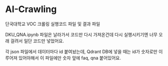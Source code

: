 # AI-Crawling
단국대학교 VOC 크롤링 실행코드 파일 및 결과 파일

DKU_QNA.ipynb 파일은 날라가서 코드만 다시 가져온건데 다시 실행시키기엔 너무 오래 걸려서 일단 코드만 넣었어요.

각 json 파일에서 데이터마다 id 붙여놨는데, Qdrant DB에 넣을 때는 id가 숫자로만 이루어져 있어야해서 이 파일에만 숫자 앞에 faq, qna 붙어있어요.
